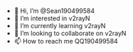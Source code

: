 - 👋 Hi, I’m @Sean190499584
- 👀 I’m interested in v2rayN
- 🌱 I’m currently learning v2rayN
- 💞️ I’m looking to collaborate on v2rayN
- 📫 How to reach me QQ190499584

<!---
Sean190499584/Sean is a ✨ special ✨ repository because its `README.md` (this file) appears on your GitHub profile.
You can click the Preview link to take a look at your changes.
--->
